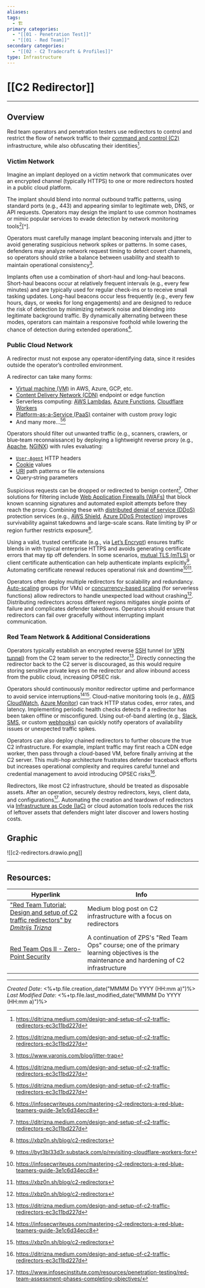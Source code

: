 ```yaml
---
aliases: 
tags:
  - 🏗️
primary categories:
  - "[[01 - Penetration Test]]"
  - "[[01 - Red Team]]"
secondary categories:
  - "[[02 - C2 Tradecraft & Profiles]]"
type: Infrastructure
---
```

# [[C2 Redirector]]

***
## Overview

Red team operators and penetration testers use redirectors to control and restrict the flow of network traffic to their [command and control (C2)](https://csrc.nist.gov/glossary/term/command_and_control) infrastructure, while also obfuscating their identities[^1].

### Victim Network

Imagine an implant deployed on a victim network that communicates over an encrypted channel (typically HTTPS) to one or more redirectors hosted in a public cloud platform.

The implant should blend into normal outbound traffic patterns, using standard ports (e.g., 443) and appearing similar to legitimate web, DNS, or API requests. Operators may design the implant to use common hostnames or mimic popular services to evade detection by network monitoring tools[^1][^].

Operators must carefully manage implant beaconing intervals and jitter to avoid generating suspicious network spikes or patterns. In some cases, defenders may analyze network request timing to detect covert channels, so operators should strike a balance between usability and stealth to maintain operational consistency[^2].

Implants often use a combination of short-haul and long-haul beacons. Short-haul beacons occur at relatively frequent intervals (e.g., every few minutes) and are typically used for regular check-ins or to receive small tasking updates. Long-haul beacons occur less frequently (e.g., every few hours, days, or weeks for long engagements) and are designed to reduce the risk of detection by minimizing network noise and blending into legitimate background traffic. By dynamically alternating between these modes, operators can maintain a responsive foothold while lowering the chance of detection during extended operations[^1].
### Public Cloud Network

A redirector must not expose any operator‑identifying data, since it resides outside the operator’s controlled environment.

A redirector can take many forms:
* [Virtual machine (VM)](https://csrc.nist.gov/glossary/term/virtual_machine) in AWS, Azure, GCP, etc.
* [Content Delivery Network (CDN)](https://csrc.nist.gov/glossary/term/content_delivery_networks) endpoint or edge function
* Serverless computing: [AWS Lambdas](https://aws.amazon.com/lambda/), [Azure Functions](https://learn.microsoft.com/en-us/azure/azure-functions/functions-overview), [Cloudflare Workers](https://workers.cloudflare.com/)
* [Platform-as-a-Service (PaaS)](https://csrc.nist.gov/glossary/term/platform_as_a_service) container with custom proxy logic
* And many more...[^1][^3]

Operators should filter out unwanted traffic (e.g., scanners, crawlers, or blue‑team reconnaissance) by deploying a lightweight reverse proxy (e.g., [Apache](https://httpd.apache.org/), [NGINX](https://nginx.org/)) with rules evaluating:
* [`User-Agent`](https://developer.mozilla.org/en-US/docs/Web/HTTP/Reference/Headers/User-Agent) HTTP headers
* [Cookie](https://csrc.nist.gov/glossary/term/cookie) values
* [URI](https://csrc.nist.gov/glossary/term/uniform_resource_identifier) path patterns or file extensions
* Query‑string parameters

Suspicious requests can be dropped or redirected to benign content[^1]. Other solutions for filtering include [Web Application Firewalls (WAFs)](https://csrc.nist.gov/glossary/term/web_application_firewall) that block known scanning signatures and automated exploit attempts before they reach the proxy. Combining these with [distributed denial of service (DDoS)](https://csrc.nist.gov/glossary/term/web_application_firewall) protection services (e.g., [AWS Shield](https://aws.amazon.com/shield/), [Azure DDoS Protection](https://learn.microsoft.com/en-us/azure/ddos-protection/ddos-protection-overview)) improves survivability against takedowns and large-scale scans. Rate limiting by IP or region further restricts exposure[^4].

Using a valid, trusted certificate (e.g., via [Let’s Encrypt](https://letsencrypt.org/)) ensures traffic blends in with typical enterprise HTTPS and avoids generating certificate errors that may tip off defenders. In some scenarios, [mutual TLS (mTLS)](https://csrc.nist.gov/glossary/term/mutual_tls) or client certificate authentication can help authenticate implants explicitly[^5]. Automating certificate renewal reduces operational risk and downtime[^3][^4].

Operators often deploy multiple redirectors for scalability and redundancy. [Auto-scaling](https://www.ibm.com/think/topics/autoscaling) groups (for VMs) or [concurrency-based scaling](https://www.toucantoco.com/en/glossary/automatic-concurrency-scaling.html) (for serverless functions) allow redirectors to handle unexpected load without crashing[^4]. Distributing redirectors across different regions mitigates single points of failure and complicates defender takedowns. Operators should ensure that redirectors can fail over gracefully without interrupting implant communication.

### Red Team Network & Additional Considerations

Operators typically establish an encrypted reverse [SSH](https://csrc.nist.gov/glossary/term/secure_shell_network_protocol) tunnel (or [VPN tunnel](https://csrc.nist.gov/glossary/term/tunnel_vpn)) from the C2 team server to the redirector[^1]. Directly connecting the redirector back to the C2 server is discouraged, as this would require storing sensitive private keys on the redirector and allow inbound access from the public cloud, increasing OPSEC risk.

Operators should continuously monitor redirector uptime and performance to avoid service interruptions[^3][^4]. Cloud-native monitoring tools (e.g., [AWS CloudWatch](https://aws.amazon.com/cloudwatch/), [Azure Monitor](https://learn.microsoft.com/en-us/azure/azure-monitor/fundamentals/overview)) can track HTTP status codes, error rates, and latency. Implementing periodic health checks detects if a redirector has been taken offline or misconfigured. Using out-of-band alerting (e.g., [Slack](https://slack.com/), [SMS](https://csrc.nist.gov/glossary/term/short_message_service), or custom [webhooks](https://help.make.com/webhooks)) can quickly notify operators of availability issues or unexpected traffic spikes.

Operators can also deploy chained redirectors to further obscure the true C2 infrastructure. For example, implant traffic may first reach a CDN edge worker, then pass through a cloud-based VM, before finally arriving at the C2 server. This multi-hop architecture frustrates defender traceback efforts but increases operational complexity and requires careful tunnel and credential management to avoid introducing OPSEC risks[^1].

Redirectors, like most C2 infrastructure, should be treated as disposable assets. After an operation, securely destroy redirectors, keys, client data, and configurations[^6]. Automating the creation and teardown of redirectors via [Infrastructure as Code (IaC)](https://csrc.nist.gov/glossary/term/infrastructure_as_code) or cloud automation tools reduces the risk of leftover assets that defenders might later discover and lowers hosting costs.

## Graphic

![[c2-redirectors.drawio.png]]

***
## Resources:

| Hyperlink                                                                                                                                                                   | Info                                                                                                                                        |
| --------------------------------------------------------------------------------------------------------------------------------------------------------------------------- | ------------------------------------------------------------------------------------------------------------------------------------------- |
| ["Red Team Tutorial: Design and setup of C2 traffic redirectors" by *Dmitrijs Trizna*](https://ditrizna.medium.com/design-and-setup-of-c2-traffic-redirectors-ec3c11bd227d) | Medium blog post on C2 infrastructure with a focus on redirectors                                                                           |
| [Red Team Ops II - Zero-Point Security](https://training.zeropointsecurity.co.uk/courses/red-team-ops-ii)                                                                   | A continuation of ZPS's "Red Team Ops" course; one of the primary learning objectives is the maintenance and hardening of C2 infrastructure |

[^1]: https://ditrizna.medium.com/design-and-setup-of-c2-traffic-redirectors-ec3c11bd227d
[^2]: https://www.varonis.com/blog/jitter-trap
[^3]: https://infosecwriteups.com/mastering-c2-redirectors-a-red-blue-teamers-guide-3e1c6d34ecc8
[^4]: https://xbz0n.sh/blog/c2-redirectors
[^5]: https://byt3bl33d3r.substack.com/p/revisiting-cloudflare-workers-for 
[^6]: https://www.infosecinstitute.com/resources/penetration-testing/red-team-assessment-phases-completing-objectives/

***

*Created Date*: <%+tp.file.creation_date("MMMM Do YYYY (HH:mm a)")%>  
*Last Modified Date*: <%+tp.file.last_modified_date("MMMM Do YYYY (HH:mm a)")%>
